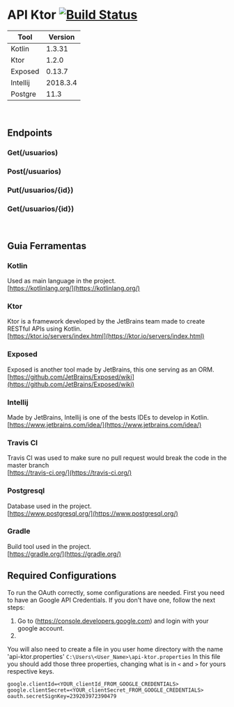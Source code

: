 # API Ktor [![Build Status](https://travis-ci.org/bvigentas/API-Ktor.svg?branch=master)](https://travis-ci.org/bvigentas/API-Ktor)

| Tool                                             | Version             | 
|--------------------------------------------------|---------------------|
| Kotlin                                           | 1.3.31              | 
| Ktor                                             | 1.2.0               |
| Exposed                                          | 0.13.7              |
| Intellij                                         | 2018.3.4            |
| Postgre                                          | 11.3                |
<br />

## Endpoints

### Get(/usuarios)

### Post(/usuarios)

### Put(/usuarios/{id})

### Get(/usuarios/{id})
<br />

## Guia Ferramentas

### Kotlin
Used as main language in the project.<br />
[https://kotlinlang.org/](https://kotlinlang.org/)

### Ktor
Ktor is a framework developed by the JetBrains team made to create RESTful APIs using Kotlin.<br />
[https://ktor.io/servers/index.html](https://ktor.io/servers/index.html)

### Exposed
Exposed is another tool made by JetBrains, this one serving as an ORM. <br />
[https://github.com/JetBrains/Exposed/wiki](https://github.com/JetBrains/Exposed/wiki)

### Intellij
Made by JetBrains, Intellij is one of the bests IDEs to develop in Kotlin.<br />
[https://www.jetbrains.com/idea/](https://www.jetbrains.com/idea/)

### Travis CI
Travis CI was used to make sure no pull request would break the code in the master branch<br />
[https://travis-ci.org/](https://travis-ci.org/)

### Postgresql
Database used in the project.<br />
[https://www.postgresql.org/](https://www.postgresql.org/)

### Gradle
Build tool used in the project.<br />
[https://gradle.org/](https://gradle.org/)
<br />

## Required Configurations
To run the OAuth correctly, some configurations are needed.
First you need to have an Google API Credentials. If you don't have one, follow the next steps:
1. Go to (https://console.developers.google.com) and login with your google account.
2.

You will also need to create a file in you user home directory with the name 'api-ktor.properties'
`C:\Users\<User_Name>\api-ktor.properties`
 In this file you should add those three properties, changing what is in `<` and `>` for yours respective keys.
 ```properties
google.clientId=<YOUR_clientId_FROM_GOOGLE_CREDENTIALS>
google.clientSecret=<YOUR_clientSecret_FROM_GOOGLE_CREDENTIALS>
oauth.secretSignKey=239203972390479
```
 
